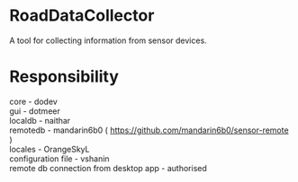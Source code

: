 RoadDataCollector
=================

A tool for collecting information from sensor devices.


Responsibility
==============

core - dodev  
gui - dotmeer  
localdb - naithar  
remotedb - mandarin6b0 ( https://github.com/mandarin6b0/sensor-remote )    
locales - OrangeSkyL    
configuration file - vshanin   
remote db connection from desktop app - authorised 
